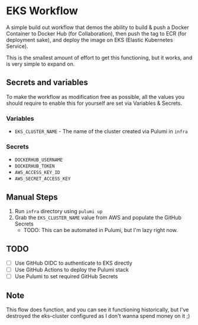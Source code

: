 # EKS Workflow

A simple build out workflow that demos the ability to build & push a Docker Container to Docker Hub (for Collaboration), then push the tag to ECR (for deployment sake), and deploy the image on EKS (Elastic Kubernetes Service).

This is the smallest amount of effort to get this functioning, but it works, and is very simple to expand on.

## Secrets and variables

To make the workflow as modification free as possible, all the values you should require to enable this for yourself are set via Variables & Secrets.

### Variables

- `EKS_CLUSTER_NAME` - The name of the cluster created via Pulumi in `infra`

### Secrets

- `DOCKERHUB_USERNAME`
- `DOCKERHUB_TOKEN`
- `AWS_ACCESS_KEY_ID`
- `AWS_SECRET_ACCESS_KEY`

## Manual Steps

1. Run `infra` directory using `pulumi up`
2. Grab the `EKS_CLUSTER_NAME` value from AWS and populate the GitHub Secrets
   - TODO: This can be automated in Pulumi, but I'm lazy right now.

## TODO

- [ ] Use GitHub OIDC to authenticate to EKS directly
- [ ] Use GitHub Actions to deploy the Pulumi stack
- [ ] Use Pulumi to set required GitHub Secrets

## Note

This flow does function, and you can see it functioning historically, but I've destroyed the eks-cluster configured as I don't wanna spend money on it ;)
